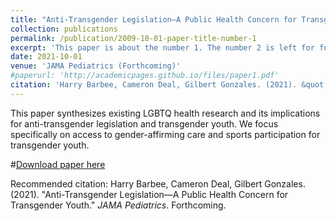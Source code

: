 ```yaml
---
title: "Anti-Transgender Legislation—A Public Health Concern for Transgender Youth"
collection: publications
permalink: /publication/2009-10-01-paper-title-number-1
excerpt: 'This paper is about the number 1. The number 2 is left for future work.'
date: 2021-10-01
venue: 'JAMA Pediatrics (Forthcoming)'
#paperurl: 'http://academicpages.github.io/files/paper1.pdf'
citation: 'Harry Barbee, Cameron Deal, Gilbert Gonzales. (2021). &quot;Anti-Transgender Legislation—A Public Health Concern for Transgender Youth.&quot; <i>JAMA Pediatrics</i>. Forthcoming.'
---
```

This paper synthesizes existing LGBTQ health research and its implications for anti-transgender legislation and transgender youth. We focus specifically on access to gender-affirming care and sports participation for transgender youth.

#[Download paper here](http://academicpages.github.io/files/paper1.pdf)

Recommended citation: Harry Barbee, Cameron Deal, Gilbert Gonzales. (2021). &quot;Anti-Transgender Legislation—A Public Health Concern for Transgender Youth.&quot; <i>JAMA Pediatrics</i>. Forthcoming.
